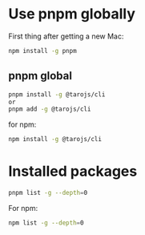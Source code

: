 # Use pnpm globally

First thing after getting a new Mac:

```bash
npm install -g pnpm
```

## pnpm global

```bash
pnpm install -g @tarojs/cli
or
pnpm add -g @tarojs/cli
```

for npm:

```bash
npm install -g @tarojs/cli
```

# Installed packages

```bash
pnpm list -g --depth=0
```

For npm:

```bash
npm list -g --depth=0
```

